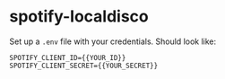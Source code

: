# spotify-localdisco


Set up a `.env` file with your credentials. Should look like:

```
SPOTIFY_CLIENT_ID={{YOUR_ID}}
SPOTIFY_CLIENT_SECRET={{YOUR_SECRET}}
```
